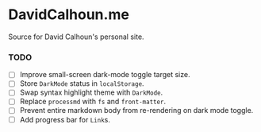 # DavidCalhoun.me

Source for David Calhoun's personal site.

### TODO
- [ ] Improve small-screen dark-mode toggle target size.
- [ ] Store `DarkMode` status in `localStorage`.
- [ ] Swap syntax highlight theme with `DarkMode`.
- [ ] Replace `processmd` with `fs` and `front-matter`.
- [ ] Prevent entire markdown body from re-rendering on dark mode toggle.
- [ ] Add progress bar for `Link`s.
